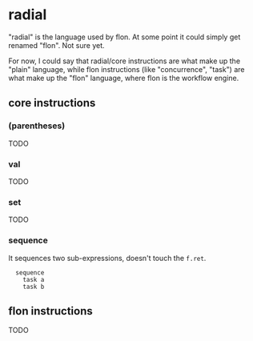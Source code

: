 
# radial

"radial" is the language used by flon. At some point it could simply get renamed "flon". Not sure yet.

For now, I could say that radial/core instructions are what make up the "plain" language, while flon instructions (like "concurrence", "task") are what make up the "flon" language, where flon is the workflow engine.

## core instructions

### (parentheses)

TODO

### val

TODO

### set

TODO

### sequence

It sequences two sub-expressions, doesn't touch the `f.ret`.

```
  sequence
    task a
    task b
```

## flon instructions

TODO

